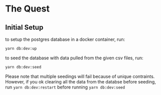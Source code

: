 # The Quest


## Initial Setup

to setup the postgres database in a docker container, run:

```
yarn db:dev:up
```

to seed the database with data pulled from the given csv files, run:

```
yarn db:dev:seed
```

Please note that multiple seedings will fail because of unique contraints. However, if you ok clearing all the data from the databse before seeding, run `yarn db:dev:restart` before running `yarn db:dev:seed`

